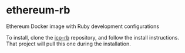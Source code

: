 # ethereum-rb
Ethereum Docker image with Ruby development configurations

To install, clone the [ico-rb](https://github.com/dilumn/ico-rb) repository, and follow the install instructions.  That project will pull this one during the installation.
